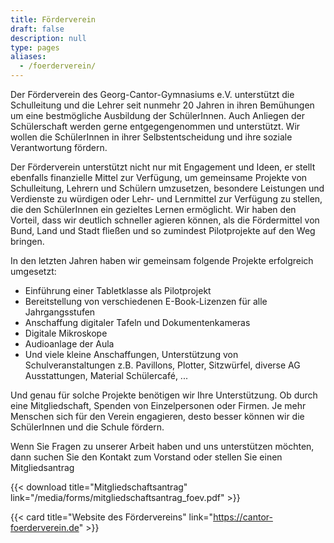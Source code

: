 ```yaml
---
title: Förderverein
draft: false
description: null
type: pages
aliases:
  - /foerderverein/
---
```

Der Förderverein des Georg-Cantor-Gymnasiums e.V. unterstützt die Schulleitung und die Lehrer seit nunmehr 20 Jahren in ihren Bemühungen um eine bestmögliche Ausbildung der SchülerInnen. Auch Anliegen der Schülerschaft werden gerne entgegengenommen und unterstützt. Wir wollen die SchülerInnen in ihrer Selbstentscheidung und ihre soziale Verantwortung fördern.

Der Förderverein unterstützt nicht nur mit Engagement und Ideen, er stellt ebenfalls finanzielle Mittel zur Verfügung, um gemeinsame Projekte von Schulleitung, Lehrern und Schülern umzusetzen, besondere Leistungen und Verdienste zu würdigen oder Lehr- und Lernmittel zur Verfügung zu stellen, die den SchülerInnen ein gezieltes Lernen ermöglicht. Wir haben den Vorteil, dass wir deutlich schneller agieren können, als die Fördermittel von Bund, Land und Stadt fließen und so zumindest Pilotprojekte auf den Weg bringen.

In den letzten Jahren haben wir gemeinsam folgende Projekte erfolgreich umgesetzt:

- Einführung einer Tabletklasse als Pilotprojekt
- Bereitstellung von verschiedenen E-Book-Lizenzen für alle Jahrgangsstufen
- Anschaffung digitaler Tafeln und Dokumentenkameras
- Digitale Mikroskope
- Audioanlage der Aula
- Und viele kleine Anschaffungen, Unterstützung von Schulveranstaltungen z.B. Pavillons, Plotter, Sitzwürfel, diverse AG Ausstattungen, Material Schülercafé, ...

Und genau für solche Projekte benötigen wir Ihre Unterstützung.  Ob durch eine Mitgliedschaft, Spenden von Einzelpersonen oder Firmen. Je mehr Menschen sich für den Verein engagieren, desto besser können wir die SchülerInnen und die Schule fördern.

Wenn Sie Fragen zu unserer Arbeit haben und uns unterstützen möchten, dann suchen Sie den Kontakt zum Vorstand oder stellen Sie einen Mitgliedsantrag

{{< download title="Mitgliedschaftsantrag" link="/media/forms/mitgliedschaftsantrag_foev.pdf" >}}



{{< card title="Website des Fördervereins" link="https://cantor-foerderverein.de" >}}


